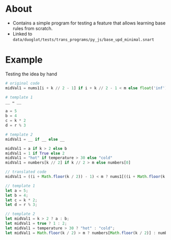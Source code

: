 # About
- Contains a simple program for testing a feature that allows learning base rules from scratch.
- Linked to `data/duoglot/tests/trans_programs/py_js/base_upd_minimal.snart`

# Example
Testing the idea by hand

```py
# original code
midVal1 = nums1[i + k // 2 - 1] if i + k // 2 - 1 < m else float('inf')

# template 1
__ = __

a = 5
b = 4
c = k * 2
d = r % 3

# template 2
midVal1 = __ if __ else __

midVal1 = a if k > 2 else b
midVal1 = 1 if True else 2
midVal1 = "hot" if temperature > 30 else "cold"
midVal1 = numbers[k // 2] if k // 2 > m else numbers[0]
```

```js
// translated code
midVal1 = ((i + Math.floor(k / 2)) - 1) < m ? nums1[((i + Math.floor(k / 2)) - 1)] : Infinity;

// template 1
let a = 5;
let b = 4;
let c = k * 2;
let d = r % 3;

// template 2
let midVal1 = k > 2 ? a : b;
let midVal1 = true ? 1 : 2;
let midVal1 = temperature > 30 ? "hot" : "cold";
let midVal1 = Math.floor(k / 2) > m ? numbers[Math.floor(k / 2)] : numbers[0];
```